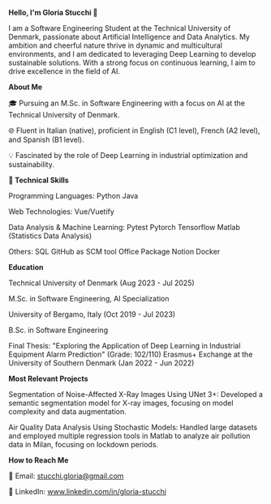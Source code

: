 **Hello, I'm Gloria Stucchi 👋**

I am a Software Engineering Student at the Technical University of Denmark, passionate about Artificial Intelligence and Data Analytics. My ambition and cheerful nature thrive in dynamic and multicultural environments, and I am dedicated to leveraging Deep Learning to develop sustainable solutions. With a strong focus on continuous learning, I aim to drive excellence in the field of AI.

**About Me**

🎓 Pursuing an M.Sc. in Software Engineering with a focus on AI at the Technical University of Denmark.

🌐 Fluent in Italian (native), proficient in English (C1 level), French (A2 level), and Spanish (B1 level).

💡 Fascinated by the role of Deep Learning in industrial optimization and sustainability.


**🚀 Technical Skills**

Programming Languages:
Python
Java

Web Technologies:
Vue/Vuetify

Data Analysis & Machine Learning:
Pytest
Pytorch
Tensorflow
Matlab (Statistics Data Analysis)

Others:
SQL
GitHub as SCM tool
Office Package
Notion
Docker


**Education**

Technical University of Denmark (Aug 2023 - Jul 2025)

M.Sc. in Software Engineering, AI Specialization

University of Bergamo, Italy (Oct 2019 - Jul 2023)

B.Sc. in Software Engineering

Final Thesis: "Exploring the Application of Deep Learning in Industrial Equipment Alarm Prediction" (Grade: 102/110)
Erasmus+ Exchange at the University of Southern Denmark (Jan 2022 - Jun 2022)


**Most Relevant Projects**

Segmentation of Noise-Affected X-Ray Images Using UNet 3+:
Developed a semantic segmentation model for X-ray images, focusing on model complexity and data augmentation.

Air Quality Data Analysis Using Stochastic Models:
Handled large datasets and employed multiple regression tools in Matlab to analyze air pollution data in Milan, focusing on lockdown periods.


**How to Reach Me**

📧 Email: stucchi.gloria@gmail.com

🔗 LinkedIn: www.linkedin.com/in/gloria-stucchi
